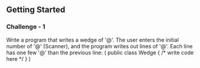 ## Getting Started

### Challenge - 1

Write a program that writes a wedge of '@'. The user enters the initial number of '@' (Scanner), and the program writes out lines of '@'. Each line has one few '@' than the previous line: (  public class Wedge {  /* write code here */ }  )

[](https://lh5.googleusercontent.com/OnAqL-7Q_Y0HwCk6eh3ZWbQVXzWpjdlaa3f3LgSDENA6TQuHcgFqFBNhVUQjPmNlbp44XVkKUguIkS7kNgJasZKQcp4YL8VoP7PrwcURetmQ3kC5xh5XXpk4J0wH4Jiclw%3Dw740)

